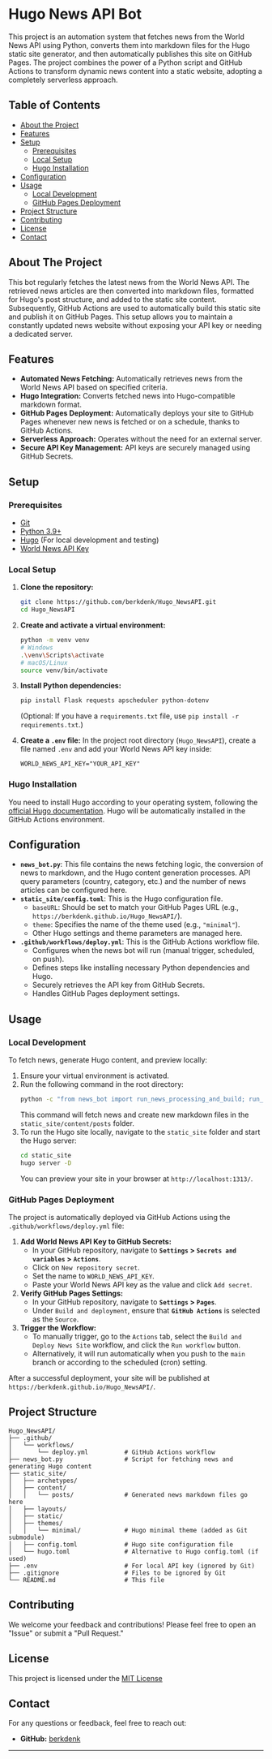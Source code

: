# Hugo News API Bot

This project is an automation system that fetches news from the World News API using Python, converts them into markdown files for the Hugo static site generator, and then automatically publishes this site on GitHub Pages. The project combines the power of a Python script and GitHub Actions to transform dynamic news content into a static website, adopting a completely serverless approach.

## Table of Contents

  * [About the Project](https://www.google.com/search?q=%23about-the-project)
  * [Features](https://www.google.com/search?q=%23features)
  * [Setup](https://www.google.com/search?q=%23setup)
      * [Prerequisites](https://www.google.com/search?q=%23prerequisites)
      * [Local Setup](https://www.google.com/search?q=%23local-setup)
      * [Hugo Installation](https://www.google.com/search?q=%23hugo-installation)
  * [Configuration](https://www.google.com/search?q=%23configuration)
  * [Usage](https://www.google.com/search?q=%23usage)
      * [Local Development](https://www.google.com/search?q=%23local-development)
      * [GitHub Pages Deployment](https://www.google.com/search?q=%23github-pages-deployment)
  * [Project Structure](https://www.google.com/search?q=%23project-structure)
  * [Contributing](https://www.google.com/search?q=%23contributing)
  * [License](https://www.google.com/search?q=%23license)
  * [Contact](https://www.google.com/search?q=%23contact)

## About The Project

This bot regularly fetches the latest news from the World News API. The retrieved news articles are then converted into markdown files, formatted for Hugo's post structure, and added to the static site content. Subsequently, GitHub Actions are used to automatically build this static site and publish it on GitHub Pages. This setup allows you to maintain a constantly updated news website without exposing your API key or needing a dedicated server.

## Features

  * **Automated News Fetching:** Automatically retrieves news from the World News API based on specified criteria.
  * **Hugo Integration:** Converts fetched news into Hugo-compatible markdown format.
  * **GitHub Pages Deployment:** Automatically deploys your site to GitHub Pages whenever new news is fetched or on a schedule, thanks to GitHub Actions.
  * **Serverless Approach:** Operates without the need for an external server.
  * **Secure API Key Management:** API keys are securely managed using GitHub Secrets.

## Setup

### Prerequisites

  * [Git](https://git-scm.com/)
  * [Python 3.9+](https://www.python.org/downloads/)
  * [Hugo](https://gohugo.io/getting-started/installing/) (For local development and testing)
  * [World News API Key](https://worldnewsapi.com/)

### Local Setup

1.  **Clone the repository:**

    ```bash
    git clone https://github.com/berkdenk/Hugo_NewsAPI.git
    cd Hugo_NewsAPI
    ```

2.  **Create and activate a virtual environment:**

    ```bash
    python -m venv venv
    # Windows
    .\venv\Scripts\activate
    # macOS/Linux
    source venv/bin/activate
    ```

3.  **Install Python dependencies:**

    ```bash
    pip install Flask requests apscheduler python-dotenv
    ```

    (Optional: If you have a `requirements.txt` file, use `pip install -r requirements.txt`.)

4.  **Create a `.env` file:**
    In the project root directory (`Hugo_NewsAPI`), create a file named `.env` and add your World News API key inside:

    ```
    WORLD_NEWS_API_KEY="YOUR_API_KEY"
    ```

### Hugo Installation

You need to install Hugo according to your operating system, following the [official Hugo documentation](https://gohugo.io/getting-started/installing/). Hugo will be automatically installed in the GitHub Actions environment.

## Configuration

  * **`news_bot.py`**: This file contains the news fetching logic, the conversion of news to markdown, and the Hugo content generation processes. API query parameters (country, category, etc.) and the number of news articles can be configured here.
  * **`static_site/config.toml`**: This is the Hugo configuration file.
      * `baseURL`: Should be set to match your GitHub Pages URL (e.g., `https://berkdenk.github.io/Hugo_NewsAPI/`).
      * `theme`: Specifies the name of the theme used (e.g., `"minimal"`).
      * Other Hugo settings and theme parameters are managed here.
  * **`.github/workflows/deploy.yml`**: This is the GitHub Actions workflow file.
      * Configures when the news bot will run (manual trigger, scheduled, on push).
      * Defines steps like installing necessary Python dependencies and Hugo.
      * Securely retrieves the API key from GitHub Secrets.
      * Handles GitHub Pages deployment settings.

## Usage

### Local Development

To fetch news, generate Hugo content, and preview locally:

1.  Ensure your virtual environment is activated.
2.  Run the following command in the root directory:
    ```bash
    python -c "from news_bot import run_news_processing_and_build; run_news_processing_and_build()"
    ```
    This command will fetch news and create new markdown files in the `static_site/content/posts` folder.
3.  To run the Hugo site locally, navigate to the `static_site` folder and start the Hugo server:
    ```bash
    cd static_site
    hugo server -D
    ```
    You can preview your site in your browser at `http://localhost:1313/`.

### GitHub Pages Deployment

The project is automatically deployed via GitHub Actions using the `.github/workflows/deploy.yml` file:

1.  **Add World News API Key to GitHub Secrets:**
      * In your GitHub repository, navigate to **`Settings` \> `Secrets and variables` \> `Actions`**.
      * Click on `New repository secret`.
      * Set the name to `WORLD_NEWS_API_KEY`.
      * Paste your World News API key as the value and click `Add secret`.
2.  **Verify GitHub Pages Settings:**
      * In your GitHub repository, navigate to **`Settings` \> `Pages`**.
      * Under `Build and deployment`, ensure that **`GitHub Actions`** is selected as the `Source`.
3.  **Trigger the Workflow:**
      * To manually trigger, go to the `Actions` tab, select the `Build and Deploy News Site` workflow, and click the `Run workflow` button.
      * Alternatively, it will run automatically when you push to the `main` branch or according to the scheduled (cron) setting.

After a successful deployment, your site will be published at `https://berkdenk.github.io/Hugo_NewsAPI/`.

## Project Structure

```
Hugo_NewsAPI/
├── .github/
│   └── workflows/
│       └── deploy.yml          # GitHub Actions workflow
├── news_bot.py                 # Script for fetching news and generating Hugo content
├── static_site/
│   ├── archetypes/
│   ├── content/
│   │   └── posts/              # Generated news markdown files go here
│   ├── layouts/
│   ├── static/
│   ├── themes/
│   │   └── minimal/            # Hugo minimal theme (added as Git submodule)
│   ├── config.toml             # Hugo site configuration file
│   └── hugo.toml               # Alternative to Hugo config.toml (if used)
├── .env                        # For local API key (ignored by Git)
├── .gitignore                  # Files to be ignored by Git
└── README.md                   # This file
```

## Contributing

We welcome your feedback and contributions\! Please feel free to open an "Issue" or submit a "Pull Request."

## License

This project is licensed under the [MIT License](https://www.google.com/search?q=LICENSE)
## Contact

For any questions or feedback, feel free to reach out:

  * **GitHub:** [berkdenk](https://www.google.com/search?q=https://github.com/berkdenk)

-----
